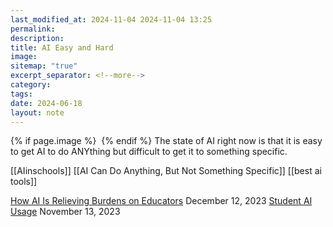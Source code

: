 ```yaml
---
last_modified_at: 2024-11-04 2024-11-04 13:25
permalink: 
description: 
title: AI Easy and Hard
image: 
sitemap: "true"
excerpt_separator: <!--more-->
category: 
tags: 
date: 2024-06-18
layout: note
---
```



{% if page.image %} <img src="{{ page.image }}" alt=""> {% endif %}
The state of AI right now is that it is easy to get AI to do ANYthing but difficult to get it to something specific.

[[AIinschools]]
[[AI Can Do Anything, But Not Something Specific]]
[[best ai tools]]

[How AI Is Relieving Burdens on Educators](https://jethro.site/2023/12/12/how-ai-is-relieving-burdens-on-educators/) December 12, 2023
[Student AI Usage](https://jethro.site/2023/11/13/student-ai-usage/) November 13, 2023
